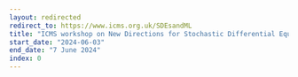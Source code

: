 ```yaml
---
layout: redirected
redirect_to: https://www.icms.org.uk/SDEsandML
title: "ICMS workshop on New Directions for Stochastic Differential Equations and Machine Learning"
start_date: "2024-06-03"
end_date: "7 June 2024"
index: 0
---
```



